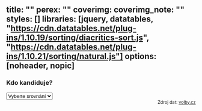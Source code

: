 title: ""
perex: ""
coverimg:
coverimg_note: ""
styles: []
libraries: [jquery, datatables, "https://cdn.datatables.net/plug-ins/1.10.19/sorting/diacritics-sort.js", "https://cdn.datatables.net/plug-ins/1.10.21/sorting/natural.js"]
options: [noheader, nopic]
---

<wide><div id="kandidatky">

<h3 id="pohled">Kdo kandiduje?</h3>

<select id="pohledSelect" required>
  <option value="" disabled selected hidden>Vyberte srovnání</option>
  <option value="kraj">Kraj</option>
  <option value="strana">Strana</option>
  <option value="kraje">Srovnání krajů</option>
  <option value="strany">Srovnání stran</option>
</select>

<div id="secondLevel"></div>

<div id="detail"></div>

<div style="text-align: right;"><small>Zdroj dat: <a href="https://volby.cz/opendata/kz2020/kz2020_opendata.htm">volby.cz</a></small></div>

</div></wide>



